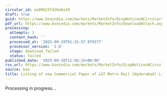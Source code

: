 ```yaml
---
circular_id: ea89623f426a6a10
draft: true
guid: https://www.bseindia.com/markets/MarketInfo/DispNoticesNCirculars.aspx?Noticeid={C7D82CAC-CC98-4736-B061-FF705C4CA66D}&noticeno=20250918-36&dt=09/18/2025&icount=36&totcount=63&flag=0
pdf_url: https://www.bseindia.com/markets/MarketInfo/DownloadAttach.aspx?id=20250918-36&attachedId=
processing:
  attempts: 1
  content_hash: ''
  processed_at: '2025-09-19T01:31:57.979177'
  processor_version: '2.0'
  stage: download_failed
  status: failed
published_date: '2025-09-18T11:56:15+00:00'
rss_url: https://www.bseindia.com/markets/MarketInfo/DispNoticesNCirculars.aspx?Noticeid={C7D82CAC-CC98-4736-B061-FF705C4CA66D}&noticeno=20250918-36&dt=09/18/2025&icount=36&totcount=63&flag=0
source: bse
title: Listing of new Commercial Paper of L&T Metro Rail (Hyderabad) Limited
---
```


Processing in progress...